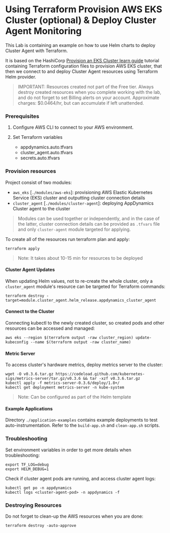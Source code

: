 # Using Terraform Provision AWS EKS Cluster (optional) & Deploy Cluster Agent Monitoring

This Lab is containing an example on how to use Helm charts to deploy Cluster Agent with Terraform.

It is based on the HashiCorp [Provision an EKS Cluster learn guide](https://learn.hashicorp.com/terraform/kubernetes/provision-eks-cluster) tutorial containing Terraform configuration files to provision AWS EKS cluster, that then we connect to and deploy Cluster Agent resources using Terraform Helm provider.

> IMPORTANT: Resources created not part of the Free tier. Always destroy created resources when you complete working with the lab, and do not forget to set Billing alerts on your account. Approximate charges: $0.0464/hr, but can accumulate if left unattended.


### Prerequisites

1) Configure AWS CLI to connect to your AWS environment.

2) Set Terraform variables
    - appdynamics.auto.tfvars
    - cluster_agent.auto.tfvars
    - secrets.auto.tfvars


### Provision resources

Project consist of two modules:
- `aws_eks` [`./modules/aws-eks`]: provisioning AWS Elastic Kubernetes Service (EKS) cluster and outputting cluster connection details
- `cluster_agent` [`./modules/cluster-agent`]: deploying AppDynamics Cluster agent to the cluster

> Modules can be used together or independently, and in the case of the latter, cluster connection details can be provided as `.tfvars` file and only `cluster-agent` module targeted for applying.

To create all of the resources run terraform plan and apply:
```
terraform apply
```

> Note: It takes about 10-15 min for resources to be deployed


#### Cluster Agent Updates

When updating Helm values, not to re-create the whole cluster, only a `cluster_agent` module's resource can be targeted for Terraform commands:

```
terraform destroy -target=module.cluster_agent.helm_release.appdynamics_cluster_agent
```

#### Connect to the Cluster

Connecting kubectl to  the newly created cluster, so created pods and other resources can be accessed and managed:

```
aws eks --region $(terraform output -raw cluster_region) update-kubeconfig --name $(terraform output -raw cluster_name)
```

#### Metric Server

To access cluster's hardware metrics, deploy metrics server to the cluster:

```
wget -O v0.3.6.tar.gz https://codeload.github.com/kubernetes-sigs/metrics-server/tar.gz/v0.3.6 && tar -xzf v0.3.6.tar.gz
kubectl apply -f metrics-server-0.3.6/deploy/1.8+/
kubectl get deployment metrics-server -n kube-system
```

> Note: Can be configured as part of the Helm template


#### Example Applications

Directory `./application-examples` contains example deployments to test auto-instrumentation. 
Refer to the `build-app.sh` and `clean-app.sh` scripts.


### Troubleshooting

Set environment variables in order to get more details when troubleshooting:
```
export TF_LOG=debug
export HELM_DEBUG=1
```

Check if cluster agent pods are running, and access cluster agent logs:
```
kubectl get po -n appdynamics
kubectl logs <cluster-agent-pod> -n appdynamics -f
```

###  Destroying Resources

Do not forget to clean-up the AWS resources when you are done:
```
terraform destroy -auto-approve
```


